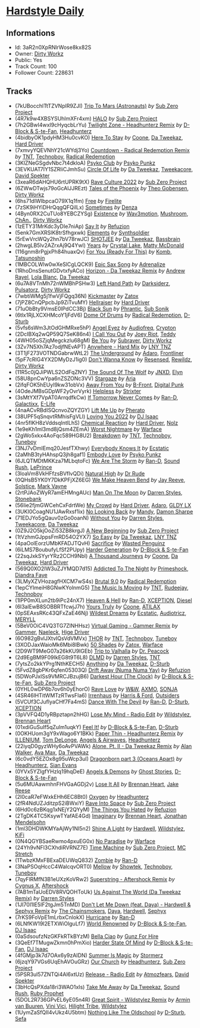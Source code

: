 # [Hardstyle Daily](https://open.spotify.com/playlist/3aR2n0XpRNlrWose8kx82S)
## Informations
<!-- META_BEGIN -->
- Id: 3aR2n0XpRNlrWose8kx82S
- Owner: [Dirty Workz](https://open.spotify.com/user/dirtyworkzofficial)
- Public: Yes
- Track Count: 100
- Follower Count: 228631
<!-- META_END -->


## Tracks
<!-- TRACK_LIST_BEGIN -->
- (7kUBocchlTtTZVNplR9ZJI) [Trip To Mars (Astronauts)](https://open.spotify.com/track/7kUBocchlTtTZVNplR9ZJI) *by* [Sub Zero Project](https://open.spotify.com/artist/4f0OXMMSxr0r8Ztx6CdpAl)
- (4R7k9w4XBSYSUhlmXFr4xm) [HALO](https://open.spotify.com/track/4R7k9w4XBSYSUhlmXFr4xm) *by* [Sub Zero Project](https://open.spotify.com/artist/4f0OXMMSxr0r8Ztx6CdpAl)
- (7h2GBwI4wxI9cHyqcbLrYu) [Twilight Zone - Headhunterz Remix](https://open.spotify.com/track/7h2GBwI4wxI9cHyqcbLrYu) *by* [D-Block & S-te-Fan](https://open.spotify.com/artist/6L7a6wPGpvLtTwOsMLnF1z), [Headhunterz](https://open.spotify.com/artist/6C0KWmCdqrLU2LzzWBPbOy)
- (4bidbyOK1pdyHM3Hu0cvKO) [Here To Stay](https://open.spotify.com/track/4bidbyOK1pdyHM3Hu0cvKO) *by* [Coone](https://open.spotify.com/artist/1Wt63OMKtv6v2ivHuQLm2C), [Da Tweekaz](https://open.spotify.com/artist/6UOk7DmvqlzWmo6gjhZvn6), [Hard Driver](https://open.spotify.com/artist/1rpLzYzfrueWdkpcIunZQl)
- (7xmvyYQEVNhY21cWYdj3Yo) [Countdown - Radical Redemption Remix](https://open.spotify.com/track/7xmvyYQEVNhY21cWYdj3Yo) *by* [TNT](https://open.spotify.com/artist/1CqOLQmjzVWXQTiIN5Wucs), [Technoboy](https://open.spotify.com/artist/37jL2LnGjAkadOCszr8v7C), [Radical Redemption](https://open.spotify.com/artist/3Ij56hbjOTHq8RgutQwfxC)
- (3KlZNeGSgdvNbc7t4dkloA) [Psyko Club](https://open.spotify.com/track/3KlZNeGSgdvNbc7t4dkloA) *by* [Psyko Punkz](https://open.spotify.com/artist/18pYFSeMi7sOL6nGMICHtS)
- (3EVKUAT7IY1SZRIiCJmhSu) [Circle Of Life](https://open.spotify.com/track/3EVKUAT7IY1SZRIiCJmhSu) *by* [Da Tweekaz](https://open.spotify.com/artist/6UOk7DmvqlzWmo6gjhZvn6), [Tweekacore](https://open.spotify.com/artist/6g7nQh1zK0QGZVphaMCGWj), [David Spekter](https://open.spotify.com/artist/0F1UBU7ZD8HOR44X5M6eMT)
- (3xeaR6dAHQHU6rtUPRK9tX) [Rave Culture 2022](https://open.spotify.com/track/3xeaR6dAHQHU6rtUPRK9tX) *by* [Sub Zero Project](https://open.spotify.com/artist/4f0OXMMSxr0r8Ztx6CdpAl)
- (6ZWwDTwjs79oGcAlJJREzt) [Tales of the Phoenix](https://open.spotify.com/track/6ZWwDTwjs79oGcAlJJREzt) *by* [Theo Gobensen](https://open.spotify.com/artist/5E18ENRd5o0QkGhVgWeYaY), [Dirty Workz](https://open.spotify.com/artist/02oW60rlHXuLMBiODd6nob)
- (6hs71dIWIbpcaO79X1q1fm) [Free](https://open.spotify.com/track/6hs71dIWIbpcaO79X1q1fm) *by* [Firelite](https://open.spotify.com/artist/7FTQICqfx93tZdwZJb3wt2)
- (7zSK9iHYiDHrQqgQFQilLx) [Sometimes](https://open.spotify.com/track/7zSK9iHYiDHrQqgQFQilLx) *by* [Denza](https://open.spotify.com/artist/3CH3tLilo96ThqwiolnXZL)
- (4Byn0RX2CuTUo8YEBCZYSg) [Existence](https://open.spotify.com/track/4Byn0RX2CuTUo8YEBCZYSg) *by* [Wav3motion](https://open.spotify.com/artist/6TIeewRIC6pGGn6i2n4HPW), [Mushroom](https://open.spotify.com/artist/4Nv2wi0CMRogQPmdltNe7N), [ChAn.](https://open.spotify.com/artist/55e7LKvY8HWhq9qmqtWrzp), [Dirty Workz](https://open.spotify.com/artist/02oW60rlHXuLMBiODd6nob)
- (1zETY31MrKdc3yDIe7niAp) [Say It](https://open.spotify.com/track/1zETY31MrKdc3yDIe7niAp) *by* [Refuzion](https://open.spotify.com/artist/1BpCQRsYuiRg1TXKR2SQe1)
- (5enk7GmXRSlK8trSfhgxwk) [Elements](https://open.spotify.com/track/5enk7GmXRSlK8trSfhgxwk) *by* [Synthsoldier](https://open.spotify.com/artist/2aYw1VignY89UokpxjuibF)
- (5rEwVrcWQy2hn7bV78rwJC) [SHOTJEE](https://open.spotify.com/track/5rEwVrcWQy2hn7bV78rwJC) *by* [Da Tweekaz](https://open.spotify.com/artist/6UOk7DmvqlzWmo6gjhZvn6), [Bassbrain](https://open.spotify.com/artist/2FpmZwomIGHEVAICcfIg5T)
- (2hwgLB5lv2AZrxAj9Q4Ywl) [Years](https://open.spotify.com/track/2hwgLB5lv2AZrxAj9Q4Ywl) *by* [Crystal Lake](https://open.spotify.com/artist/5DzNxD4vwCDEIa20oEzB9l), [Matty McDonald](https://open.spotify.com/artist/6alaCEzPwrS1kaxQ07vtyw)
- (116gnm8rPgjxPh84huaxQv) [For You (Ready For This)](https://open.spotify.com/track/116gnm8rPgjxPh84huaxQv) *by* [Komb](https://open.spotify.com/artist/3O5f9vEgwXavGPnB0dQUQc), [Tatsunoshin](https://open.spotify.com/artist/6dDL4IB1qW60paulrb2ZvP)
- (1MBCOLWlw0wXeSlCgLQCK9) [Epic Sax Song](https://open.spotify.com/track/1MBCOLWlw0wXeSlCgLQCK9) *by* [Adrenalize](https://open.spotify.com/artist/6GebWeCCtey5pbQepRYD6c)
- (1RhoDnsSenutGDvtxfyACo) [Horizon - Da Tweekaz Remix](https://open.spotify.com/track/1RhoDnsSenutGDvtxfyACo) *by* [Andrew Rayel](https://open.spotify.com/artist/1UtBjqMZBAmqIPlDrKu7Tr), [Lola Blanc](https://open.spotify.com/artist/3n1yZfKIQhSaPjF1LZBhxy), [Da Tweekaz](https://open.spotify.com/artist/6UOk7DmvqlzWmo6gjhZvn6)
- (6u7A8VTnMh72nWMBhPSHw3) [Left Hand Path](https://open.spotify.com/track/6u7A8VTnMh72nWMBhPSHw3) *by* [Darksiderz](https://open.spotify.com/artist/1XwoaxvFx5Y67ZdLQt2TMa), [Pulsatorz](https://open.spotify.com/artist/7KzClvb8DqTrh1UwRgU9ZZ), [Dirty Workz](https://open.spotify.com/artist/02oW60rlHXuLMBiODd6nob)
- (7wbtiWMg5j1fwVjFQgq36N) [Kickmaster](https://open.spotify.com/track/7wbtiWMg5j1fwVjFQgq36N) *by* [Zatox](https://open.spotify.com/artist/27Z5l2Kfy1IaYZMg5INWqO)
- (7jPZ8CnQPpcbJp9ZiTvuMY) [Hellraiser](https://open.spotify.com/track/7jPZ8CnQPpcbJp9ZiTvuMY) *by* [Hard Driver](https://open.spotify.com/artist/1rpLzYzfrueWdkpcIunZQl)
- (71uObBty9VmsE0lPdCC3Bj) [Black Sun](https://open.spotify.com/track/71uObBty9VmsE0lPdCC3Bj) *by* [Phrantic](https://open.spotify.com/artist/2Bg6vhG3aY7ixxqEGZeos6), [Sub Sonik](https://open.spotify.com/artist/4FApejrnKXgmvrVmBMRO2l)
- (6tlx1RjLXCXHMcoY1jFdV6) [Dome Of Drums](https://open.spotify.com/track/6tlx1RjLXCXHMcoY1jFdV6) *by* [Radical Redemption](https://open.spotify.com/artist/3Ij56hbjOTHq8RgutQwfxC), [D-Sturb](https://open.spotify.com/artist/7E6DrjKJieOdJKO8mbwCMO)
- (5vfs6sWm3JtOdGHMRxe5hP) [Angel Eyez](https://open.spotify.com/track/5vfs6sWm3JtOdGHMRxe5hP) *by* [Audiofreq](https://open.spotify.com/artist/0hHKtZEXHNsXfgrNgU7Zkl), [Crypton](https://open.spotify.com/artist/592FgKnDnLHT1jLLLwGjR2)
- (2DcIBXq2wQP59Q7SeK86n4) [I Call You Out](https://open.spotify.com/track/2DcIBXq2wQP59Q7SeK86n4) *by* [Joey Riot](https://open.spotify.com/artist/3xKGhixeP24bKwHQ7yPyXF), [Teddy](https://open.spotify.com/artist/4SKDqKA1iXZOAJYS9uBEke)
- (4WH05oSZjqMegckzlu68gM) [Be You](https://open.spotify.com/track/4WH05oSZjqMegckzlu68gM) *by* [Subraver](https://open.spotify.com/artist/1Paa3sdgAGlRd3HSiu2tEa), [Dirty Workz](https://open.spotify.com/artist/02oW60rlHXuLMBiODd6nob)
- (3Zv7N5Xh7Az7odjfNEvAPT) [Anywhere - Hard Mix](https://open.spotify.com/track/3Zv7N5Xh7Az7odjfNEvAPT) *by* [LNY TNZ](https://open.spotify.com/artist/1x0ScxgiyFRQDKT4VwcLHa)
- (3T1jF273VOTNDGabrwWtL2) [The Underground](https://open.spotify.com/track/3T1jF273VOTNDGabrwWtL2) *by* [Adaro](https://open.spotify.com/artist/05ndiewdJogtosuRWN8iwF), [Frontliner](https://open.spotify.com/artist/7momuad2Twkv5O7MY3dODa)
- (5pF7cRIG4YX2DMyDzJ1ig0) [Don't Wanna Know](https://open.spotify.com/track/5pF7cRIG4YX2DMyDzJ1ig0) *by* [Resensed](https://open.spotify.com/artist/630YbN3MWwgBS7ZS2KIwHv), [Rewildz](https://open.spotify.com/artist/2dazU1L3zOpHEjW9OB2myo), [Dirty Workz](https://open.spotify.com/artist/02oW60rlHXuLMBiODd6nob)
- (11R5c0jQJiPWLS2OdFqZNY) [The Sound Of The Wolf](https://open.spotify.com/track/11R5c0jQJiPWLS2OdFqZNY) *by* [JNXD](https://open.spotify.com/artist/4by5ENA6ZMNCQkOX3RIh0G), [Elyn](https://open.spotify.com/artist/1Ii4I4a8WGgYqMxEOLoMAl)
- (58U8pnCwYpa6nZSZONc3VV) [Stargaze](https://open.spotify.com/track/58U8pnCwYpa6nZSZONc3VV) *by* [Aria](https://open.spotify.com/artist/6e68sik2CrpAAsu6e2IKTS)
- (2ifqFOK5hEUyI9kw31obVx) [Away From You](https://open.spotify.com/track/2ifqFOK5hEUyI9kw31obVx) *by* [B-Front](https://open.spotify.com/artist/6Xhhpra0X0hpvC3yZaQ0Du), [Digital Punk](https://open.spotify.com/artist/3GAHYVHU0HppTq2qgzejcv)
- (4OdeJMBsGDpWF2yOvrVyrk) [Helpless](https://open.spotify.com/track/4OdeJMBsGDpWF2yOvrVyrk) *by* [Strixter](https://open.spotify.com/artist/5KENAwkg6GClWnY28tokF8)
- (3sMtYXf7VpAT0ArrqdfkCw) [If Tomorrow Never Comes](https://open.spotify.com/track/3sMtYXf7VpAT0ArrqdfkCw) *by* [Ran-D](https://open.spotify.com/artist/7IeovKzVkfcG9mIJGNzTcT), [Galactixx](https://open.spotify.com/artist/450u38hSRh0Q2UyghEbjpS), [E-Life](https://open.spotify.com/artist/4EnzLaY6syM2lVhfMRolW2)
- (4naACvRBdISQcnvoZQYZGY) [Lift Me Up](https://open.spotify.com/track/4naACvRBdISQcnvoZQYZGY) *by* [Pherato](https://open.spotify.com/artist/4N5dAfqsjUgmluwrFoeuOb)
- (38UPF5qSnqvtRMhisFgVLl) [Loving You 2022](https://open.spotify.com/track/38UPF5qSnqvtRMhisFgVLl) *by* [DJ Isaac](https://open.spotify.com/artist/2FmgW6Jee0JQKtb6EnBWCq)
- (4nr5fIKH8zVddsqIntlLhS) [Chemical Reaction](https://open.spotify.com/track/4nr5fIKH8zVddsqIntlLhS) *by* [Hard Driver](https://open.spotify.com/artist/1rpLzYzfrueWdkpcIunZQl), [Nolz](https://open.spotify.com/artist/6kudMw2A0xOBJHpW8VNaDA)
- (1e9eKh1ml3md8jQsm4ZEmA) [Worst Nightmare](https://open.spotify.com/track/1e9eKh1ml3md8jQsm4ZEmA) *by* [Warface](https://open.spotify.com/artist/1wuQQfTDZhgNb4GJyhThUs)
- (2gWo5xkx4AoFqc589HG8U2) [Breakdown](https://open.spotify.com/track/2gWo5xkx4AoFqc589HG8U2) *by* [TNT](https://open.spotify.com/artist/1CqOLQmjzVWXQTiIN5Wucs), [Technoboy](https://open.spotify.com/artist/37jL2LnGjAkadOCszr8v7C), [Tuneboy](https://open.spotify.com/artist/3mZnhzeAyjpFhO3cIepzBr)
- (3NJ7vDmIEmq20JesfTXhwy) [Everybody Knows It](https://open.spotify.com/track/3NJ7vDmIEmq20JesfTXhwy) *by* [Ecstatic](https://open.spotify.com/artist/7tEAlsvmuaVnKQyswnonem)
- (2aMhB3tyHAhspQ3jh8gaf1) [Embody Love](https://open.spotify.com/track/2aMhB3tyHAhspQ3jh8gaf1) *by* [Psyko Punkz](https://open.spotify.com/artist/18pYFSeMi7sOL6nGMICHtS)
- (6JLQTMDtMKKza7MLbqtoFc) [We Are The Storm](https://open.spotify.com/track/6JLQTMDtMKKza7MLbqtoFc) *by* [Ran-D](https://open.spotify.com/artist/7IeovKzVkfcG9mIJGNzTcT), [Sound Rush](https://open.spotify.com/artist/7IFPeV5Ew63S7Hid0AjNgK), [LePrince](https://open.spotify.com/artist/6CVjs7KznQ47r8xZwPtZsO)
- (3loaVm8VkHFfzsBVfIvQDi) [Natural High](https://open.spotify.com/track/3loaVm8VkHFfzsBVfIvQDi) *by* [Dr Rude](https://open.spotify.com/artist/5akubyqg9eYtnCtDEeJz2s)
- (0QHsB5YK0Y7DkKPFjXZ6EG) [We Make Heaven Bend](https://open.spotify.com/track/0QHsB5YK0Y7DkKPFjXZ6EG) *by* [Jay Reeve](https://open.spotify.com/artist/5AVdeI8lS5HS9VGV8AUyS4), [Solstice](https://open.spotify.com/artist/6Czf2AVSww2aOhW4M6QNHT), [Mark Vayne](https://open.spotify.com/artist/0ISUKgiBjQ63VbyoIHfD3F)
- (2rtPJAoZWyR7amEHMngAUc) [Man On The Moon](https://open.spotify.com/track/2rtPJAoZWyR7amEHMngAUc) *by* [Darren Styles](https://open.spotify.com/artist/2gZzTzeACSwFqkMroVxmnm), [Stonebank](https://open.spotify.com/artist/4lC8Q0azW5ij2e1skZo377)
- (56Iie2fjmGWCehCxFdrtWe) [My Crowd](https://open.spotify.com/track/56Iie2fjmGWCehCxFdrtWe) *by* [Hard Driver](https://open.spotify.com/artist/1rpLzYzfrueWdkpcIunZQl), [Adaro](https://open.spotify.com/artist/05ndiewdJogtosuRWN8iwF), [GLDY LX](https://open.spotify.com/artist/5W8ur0q0526Cj59h4qbmjl)
- (3UKI0CoagNU1JAwRxsf1ix) [No Looking Back](https://open.spotify.com/track/3UKI0CoagNU1JAwRxsf1ix) *by* [Mandy](https://open.spotify.com/artist/59VlEky6rgwrcluurlvspE), [Damon Sharpe](https://open.spotify.com/artist/3Woqe3KegExVyrEK1I6ITJ)
- (71EDJYo5gQauv0zGo0oanN) [Without You](https://open.spotify.com/track/71EDJYo5gQauv0zGo0oanN) *by* [Darren Styles](https://open.spotify.com/artist/2gZzTzeACSwFqkMroVxmnm), [Tweekacore](https://open.spotify.com/artist/6g7nQh1zK0QGZVphaMCGWj), [Da Tweekaz](https://open.spotify.com/artist/6UOk7DmvqlzWmo6gjhZvn6)
- (0Z9J2O5kjOoZi53ZB8krgJ) [A New Beginning](https://open.spotify.com/track/0Z9J2O5kjOoZi53ZB8krgJ) *by* [Sub Zero Project](https://open.spotify.com/artist/4f0OXMMSxr0r8Ztx6CdpAl)
- (1tVzhmGJppsFmRD54O2YX7) [So Easy](https://open.spotify.com/track/1tVzhmGJppsFmRD54O2YX7) *by* [Da Tweekaz](https://open.spotify.com/artist/6UOk7DmvqlzWmo6gjhZvn6), [LNY TNZ](https://open.spotify.com/artist/1x0ScxgiyFRQDKT4VwcLHa)
- (4paOolEorzUMbKFADJTQvH) [Sacrifice](https://open.spotify.com/track/4paOolEorzUMbKFADJTQvH) *by* [Wasted Penguinz](https://open.spotify.com/artist/1Ok5WQlGEnuFOiUlpCKcVT)
- (6iLMS7BoubufyLfSf2PUpy) [Harder Generation](https://open.spotify.com/track/6iLMS7BoubufyLfSf2PUpy) *by* [D-Block & S-te-Fan](https://open.spotify.com/artist/6L7a6wPGpvLtTwOsMLnF1z)
- (22sqJxkSYyrYRz2CCH9Nbl) [A Thousand Journeys](https://open.spotify.com/track/22sqJxkSYyrYRz2CCH9Nbl) *by* [Coone](https://open.spotify.com/artist/1Wt63OMKtv6v2ivHuQLm2C), [Da Tweekaz](https://open.spotify.com/artist/6UOk7DmvqlzWmo6gjhZvn6), [Hard Driver](https://open.spotify.com/artist/1rpLzYzfrueWdkpcIunZQl)
- (569Q0XO2IW3uZJYMQD7d15) [Addicted To The Night](https://open.spotify.com/track/569Q0XO2IW3uZJYMQD7d15) *by* [Primeshock](https://open.spotify.com/artist/0BtiMLqwAvO3yHcPh5BWCS), [Diandra Faye](https://open.spotify.com/artist/5gdYdbKxGw2Mq25TfsmH6q)
- (3LMyXZVHozagfHXCM7wS4s) [Brutal 9.0](https://open.spotify.com/track/3LMyXZVHozagfHXCM7wS4s) *by* [Radical Redemption](https://open.spotify.com/artist/3Ij56hbjOTHq8RgutQwfxC)
- (1epCYImeiH8GNwKYolnmG5) [The Music Is Moving](https://open.spotify.com/track/1epCYImeiH8GNwKYolnmG5) *by* [TNT](https://open.spotify.com/artist/1CqOLQmjzVWXQTiIN5Wucs), [Rudeejay](https://open.spotify.com/artist/2zC8RU0p5FvJeCPPLVBR8K), [Technoboy](https://open.spotify.com/artist/37jL2LnGjAkadOCszr8v7C)
- (1IPP0mXLun2tb9iPc24nX7) [Heaven & Hell](https://open.spotify.com/track/1IPP0mXLun2tb9iPc24nX7) *by* [Ran-D](https://open.spotify.com/artist/7IeovKzVkfcG9mIJGNzTcT), [XCEPTION](https://open.spotify.com/artist/3vH8Rv37KXuUZzSHICjTnm), [Diesel](https://open.spotify.com/artist/4Iip40BKV2Wz5n0pfyNxad)
- (6l3alEwB8SOBBRTfcwjJ7h) [Yours Truly](https://open.spotify.com/track/6l3alEwB8SOBBRTfcwjJ7h) *by* [Coone](https://open.spotify.com/artist/1Wt63OMKtv6v2ivHuQLm2C), [ATILAX](https://open.spotify.com/artist/1DLc4wnbKa3RWJsqwPehbk)
- (0pSEAxsRKc43QFxZaE46Nj) [Wildest Dreams](https://open.spotify.com/track/0pSEAxsRKc43QFxZaE46Nj) *by* [Ecstatic](https://open.spotify.com/artist/7tEAlsvmuaVnKQyswnonem), [Audiotricz](https://open.spotify.com/artist/52I8HbScEEvgwiiSDaM7gP), [MERYLL](https://open.spotify.com/artist/4pqY01dGuzojomnVCXYbXC)
- (5BeV0OiC4VQ3TG7ZlNHHsz) [Virtual Gaming - Gammer Remix](https://open.spotify.com/track/5BeV0OiC4VQ3TG7ZlNHHsz) *by* [Gammer](https://open.spotify.com/artist/5nd7jnne7zbsV2J5jBKNOY), [Naeleck](https://open.spotify.com/artist/2DYDFBqoaBP2i9XrTGpOgF), [Hige Driver](https://open.spotify.com/artist/2OxrEwDhVZodk9XEVBkA6E)
- (6O982gBvlJXtvIQsVdVMVx) [THOR](https://open.spotify.com/track/6O982gBvlJXtvIQsVdVMVx) *by* [TNT](https://open.spotify.com/artist/1CqOLQmjzVWXQTiIN5Wucs), [Technoboy](https://open.spotify.com/artist/37jL2LnGjAkadOCszr8v7C), [Tuneboy](https://open.spotify.com/artist/3mZnhzeAyjpFhO3cIepzBr)
- (3XODJaxWaioMk6Mbi8lBwk) [50 Shades](https://open.spotify.com/track/3XODJaxWaioMk6Mbi8lBwk) *by* [Zatox](https://open.spotify.com/artist/27Z5l2Kfy1IaYZMg5INWqO), [Warface](https://open.spotify.com/artist/1wuQQfTDZhgNb4GJyhThUs)
- (2D9WT9MeG07a26kKU9IGEb) [Trip to Valhalla](https://open.spotify.com/track/2D9WT9MeG07a26kKU9IGEb) *by* [Dr. Peacock](https://open.spotify.com/artist/4RbUYWWjEBb4umwqakOEd3)
- (2d9EgBM9F09IkEG8t9T6L8) [DLMD](https://open.spotify.com/track/2d9EgBM9F09IkEG8t9T6L8) *by* [Darren Styles](https://open.spotify.com/artist/2gZzTzeACSwFqkMroVxmnm), [TNT](https://open.spotify.com/artist/1CqOLQmjzVWXQTiIN5Wucs)
- (7ytsZo2kkYPrg1NthKECH5) [Anything](https://open.spotify.com/track/7ytsZo2kkYPrg1NthKECH5) *by* [Da Tweekaz](https://open.spotify.com/artist/6UOk7DmvqlzWmo6gjhZvn6), [D-Sturb](https://open.spotify.com/artist/7E6DrjKJieOdJKO8mbwCMO)
- (5FvdZ8gbPKr6qfen05303Q) [Drift Away (Numa Numa Yay)](https://open.spotify.com/track/5FvdZ8gbPKr6qfen05303Q) *by* [Refuzion](https://open.spotify.com/artist/1BpCQRsYuiRg1TXKR2SQe1)
- (5DWoPJxISs9VMRCJBzujB6) [Darkest Hour (The Clock)](https://open.spotify.com/track/5DWoPJxISs9VMRCJBzujB6) *by* [D-Block & S-te-Fan](https://open.spotify.com/artist/6L7a6wPGpvLtTwOsMLnF1z), [Sub Zero Project](https://open.spotify.com/artist/4f0OXMMSxr0r8Ztx6CdpAl)
- (0YHL0wDP6b7ov6h0yEhorO) [Rave Love](https://open.spotify.com/track/0YHL0wDP6b7ov6h0yEhorO) *by* [W&W](https://open.spotify.com/artist/2rTo8KIkBTFjQS7VvaKYQ4), [AXMO](https://open.spotify.com/artist/5QWt56OIzFSPRpD7VeRkbc), [SONJA](https://open.spotify.com/artist/7rEAvtkj6sNUlQXlYRldrs)
- (4SR46lHTitWMTzRTwsFIa6) [Irrenhaus](https://open.spotify.com/track/4SR46lHTitWMTzRTwsFIa6) *by* [Harris & Ford](https://open.spotify.com/artist/4FDj6mh458K7m9Txwyj2rt), [Outsiders](https://open.spotify.com/artist/0aKXalHKVzkLJ6aeUY3HMf)
- (5VCUf3CJuflyaCHf7Fa4mS) [Dance With The Devil](https://open.spotify.com/track/5VCUf3CJuflyaCHf7Fa4mS) *by* [Ran-D](https://open.spotify.com/artist/7IeovKzVkfcG9mIJGNzTcT), [D-Sturb](https://open.spotify.com/artist/7E6DrjKJieOdJKO8mbwCMO), [XCEPTION](https://open.spotify.com/artist/3vH8Rv37KXuUZzSHICjTnm)
- (3pVVFQ4D1yRBpztapn2hHG) [Lose My Mind - Radio Edit](https://open.spotify.com/track/3pVVFQ4D1yRBpztapn2hHG) *by* [Wildstylez](https://open.spotify.com/artist/0wr85NuJuAYZsRzP1lJgiV), [Brennan Heart](https://open.spotify.com/artist/5QySqc6yAFDx9m7fedFZmC)
- (01xdiGuSuIf5qZulm1uqkY) [Feel It!](https://open.spotify.com/track/01xdiGuSuIf5qZulm1uqkY) *by* [D-Block & S-te-Fan](https://open.spotify.com/artist/6L7a6wPGpvLtTwOsMLnF1z), [D-Sturb](https://open.spotify.com/artist/7E6DrjKJieOdJKO8mbwCMO)
- (0OKHUom3gY9xWago6Y1BKk) [Paper Thin - Headhunterz Remix](https://open.spotify.com/track/0OKHUom3gY9xWago6Y1BKk) *by* [ILLENIUM](https://open.spotify.com/artist/45eNHdiiabvmbp4erw26rg), [Tom DeLonge](https://open.spotify.com/artist/5h7oZ7t5CU9lst1mIrjp3R), [Angels & Airwaves](https://open.spotify.com/artist/7xklw3WodFZiNNmQt3DIgp), [Headhunterz](https://open.spotify.com/artist/6C0KWmCdqrLU2LzzWBPbOy)
- (22iyqD0gyzWHy6oAvPVAWk) [Alone, Pt. II - Da Tweekaz Remix](https://open.spotify.com/track/22iyqD0gyzWHy6oAvPVAWk) *by* [Alan Walker](https://open.spotify.com/artist/7vk5e3vY1uw9plTHJAMwjN), [Ava Max](https://open.spotify.com/artist/4npEfmQ6YuiwW1GpUmaq3F), [Da Tweekaz](https://open.spotify.com/artist/6UOk7DmvqlzWmo6gjhZvn6)
- (6c0vdY5EZOx8g95uWcp3uI) [Dragonborn part 3 (Oceans Apart)](https://open.spotify.com/track/6c0vdY5EZOx8g95uWcp3uI) *by* [Headhunterz](https://open.spotify.com/artist/6C0KWmCdqrLU2LzzWBPbOy), [Sian Evans](https://open.spotify.com/artist/2DTw633fgdoxrqv7uPdcCw)
- (0YVx5YZIgfYHzlq19hqDeE) [Angels & Demons](https://open.spotify.com/track/0YVx5YZIgfYHzlq19hqDeE) *by* [Ghost Stories](https://open.spotify.com/artist/6J6UF3GqOLdt6f4gfazSzf), [D-Block & S-te-Fan](https://open.spotify.com/artist/6L7a6wPGpvLtTwOsMLnF1z)
- (5u6MUAawmhnFHVGaAGDj2v) [Lose It All](https://open.spotify.com/track/5u6MUAawmhnFHVGaAGDj2v) *by* [Brennan Heart](https://open.spotify.com/artist/5QySqc6yAFDx9m7fedFZmC), [Jake Reese](https://open.spotify.com/artist/0eBOZ74PcpQb3SisNPgaRQ)
- (2I0caR7eFWxkEHh6EC8Bt0) [Oxygen](https://open.spotify.com/track/2I0caR7eFWxkEHh6EC8Bt0) *by* [Headhunterz](https://open.spotify.com/artist/6C0KWmCdqrLU2LzzWBPbOy)
- (2fR4NdUZJditzpS2iBWxiY) [Rave Into Space](https://open.spotify.com/track/2fR4NdUZJditzpS2iBWxiY) *by* [Sub Zero Project](https://open.spotify.com/artist/4f0OXMMSxr0r8Ztx6CdpAl)
- (6Hd0c6zBKqg1xNEjY2QYyM) [The Things You Hated](https://open.spotify.com/track/6Hd0c6zBKqg1xNEjY2QYyM) *by* [Refuzion](https://open.spotify.com/artist/1BpCQRsYuiRg1TXKR2SQe1)
- (2TgDK4TC5KsywTYafAE4Gd) [Imaginary](https://open.spotify.com/track/2TgDK4TC5KsywTYafAE4Gd) *by* [Brennan Heart](https://open.spotify.com/artist/5QySqc6yAFDx9m7fedFZmC), [Jonathan Mendelsohn](https://open.spotify.com/artist/5d1oOpLkM76Tgr2zWMTYkm)
- (1ml3DHDWKMYaAjWy1NI5n2) [Shine A Light](https://open.spotify.com/track/1ml3DHDWKMYaAjWy1NI5n2) *by* [Hardwell](https://open.spotify.com/artist/6BrvowZBreEkXzJQMpL174), [Wildstylez](https://open.spotify.com/artist/0wr85NuJuAYZsRzP1lJgiV), [KiFi](https://open.spotify.com/artist/4C26PDH7q4oJazjcHlSekc)
- (0N4QGYBSaeRwmo4pxuEG0x) [No Paradise](https://open.spotify.com/track/0N4QGYBSaeRwmo4pxuEG0x) *by* [Warface](https://open.spotify.com/artist/1wuQQfTDZhgNb4GJyhThUs)
- (24Yh9vNFl3CXhdiRVRNZ7E) [Time Machine](https://open.spotify.com/track/24Yh9vNFl3CXhdiRVRNZ7E) *by* [Sub Zero Project](https://open.spotify.com/artist/4f0OXMMSxr0r8Ztx6CdpAl), [MC Stretch](https://open.spotify.com/artist/6oIpax63yT9ajyekkcqv0L)
- (1TwbzKMxFBExaDEUWqQ832) [Zombie](https://open.spotify.com/track/1TwbzKMxFBExaDEUWqQ832) *by* [Ran-D](https://open.spotify.com/artist/7IeovKzVkfcG9mIJGNzTcT)
- (3NaPSOqHccC4WalcqvORT0) [Mellow](https://open.spotify.com/track/3NaPSOqHccC4WalcqvORT0) *by* [Showtek](https://open.spotify.com/artist/3gk0OYeLFWYupGFRHqLSR7), [Technoboy](https://open.spotify.com/artist/37jL2LnGjAkadOCszr8v7C), [Tuneboy](https://open.spotify.com/artist/3mZnhzeAyjpFhO3cIepzBr)
- (7qyFlRMfN3B1eUXzKoVRw2) [Superstring - Aftershock Remix](https://open.spotify.com/track/7qyFlRMfN3B1eUXzKoVRw2) *by* [Cygnus X](https://open.spotify.com/artist/2D507sfeGL9YBBsF5P2XcG), [Aftershock](https://open.spotify.com/artist/6KlY7jizsLWQcXR1F2Sn9j)
- (7AB1mTaUoEDV8RVQOHToUk) [Us Against The World (Da Tweekaz Remix)](https://open.spotify.com/track/7AB1mTaUoEDV8RVQOHToUk) *by* [Darren Styles](https://open.spotify.com/artist/2gZzTzeACSwFqkMroVxmnm)
- (1JI70l1lE5IF2tgJm5TnMD) [Don't Let Me Down (feat. Daya) - Hardwell & Sephyx Remix](https://open.spotify.com/track/1JI70l1lE5IF2tgJm5TnMD) *by* [The Chainsmokers](https://open.spotify.com/artist/69GGBxA162lTqCwzJG5jLp), [Daya](https://open.spotify.com/artist/6Dd3NScHWwnW6obMFbl1BH), [Hardwell](https://open.spotify.com/artist/6BrvowZBreEkXzJQMpL174), [Sephyx](https://open.spotify.com/artist/7MXzeG7zoG8pKpqKCOqcZL)
- (7rKS9FoVpE1mLrbxCnlokX) [Hurricane](https://open.spotify.com/track/7rKS9FoVpE1mLrbxCnlokX) *by* [Ran-D](https://open.spotify.com/artist/7IeovKzVkfcG9mIJGNzTcT)
- (6LNfKW19l2ETXWiOlguLf7) [World Renowned](https://open.spotify.com/track/6LNfKW19l2ETXWiOlguLf7) *by* [D-Block & S-te-Fan](https://open.spotify.com/artist/6L7a6wPGpvLtTwOsMLnF1z), [DJ Isaac](https://open.spotify.com/artist/2FmgW6Jee0JQKtb6EnBWCq)
- (0aSdsoufzNzGKFkRTkBYzM) [Bella Ciao](https://open.spotify.com/track/0aSdsoufzNzGKFkRTkBYzM) *by* [Gunz For Hire](https://open.spotify.com/artist/0WbAxASsYdodSlqwserDAW)
- (3QeEf7TMugwZkmn0hPmXio) [Harder State Of Mind](https://open.spotify.com/track/3QeEf7TMugwZkmn0hPmXio) *by* [D-Block & S-te-Fan](https://open.spotify.com/artist/6L7a6wPGpvLtTwOsMLnF1z), [DJ Isaac](https://open.spotify.com/artist/2FmgW6Jee0JQKtb6EnBWCq)
- (4fGMjp3k7d7OAx6y9zAIDN) [Summer Is Magic](https://open.spotify.com/track/4fGMjp3k7d7OAx6y9zAIDN) *by* [Stormerz](https://open.spotify.com/artist/4FSHCrSzZlOrwOMmEInVwf)
- (6jzqY97VGs6UqEhAVOuGRz) [Our Church](https://open.spotify.com/track/6jzqY97VGs6UqEhAVOuGRz) *by* [Headhunterz](https://open.spotify.com/artist/6C0KWmCdqrLU2LzzWBPbOy), [Sub Zero Project](https://open.spotify.com/artist/4f0OXMMSxr0r8Ztx6CdpAl)
- (5PSR3ul57ZNTQi4Al6xtUz) [Release - Radio Edit](https://open.spotify.com/track/5PSR3ul57ZNTQi4Al6xtUz) *by* [Atmozfears](https://open.spotify.com/artist/0MBGxwmCdXdO26ojaNcT64), [David Spekter](https://open.spotify.com/artist/0F1UBU7ZD8HOR44X5M6eMT)
- (3bHcQsPXda18ri3WAO1xIs) [Take Me Away](https://open.spotify.com/track/3bHcQsPXda18ri3WAO1xIs) *by* [Da Tweekaz](https://open.spotify.com/artist/6UOk7DmvqlzWmo6gjhZvn6), [Sound Rush](https://open.spotify.com/artist/7IFPeV5Ew63S7Hid0AjNgK), [Ruby Prophet](https://open.spotify.com/artist/5FstVfk3PrX8URfpjUjqcp)
- (5DOL2R736GPvEL6yE05n4R) [Great Spirit - Wildstylez Remix](https://open.spotify.com/track/5DOL2R736GPvEL6yE05n4R) *by* [Armin van Buuren](https://open.spotify.com/artist/0SfsnGyD8FpIN4U4WCkBZ5), [Vini Vici](https://open.spotify.com/artist/29zsVzEH33dD5QqxeL8dvy), [Hilight Tribe](https://open.spotify.com/artist/62RdOEwjfXjFOQpKdufMR7), [Wildstylez](https://open.spotify.com/artist/0wr85NuJuAYZsRzP1lJgiV)
- (1UymZaSfQII4vUkz4U5btm) [Nothing Like The Oldschool](https://open.spotify.com/track/1UymZaSfQII4vUkz4U5btm) *by* [D-Sturb](https://open.spotify.com/artist/7E6DrjKJieOdJKO8mbwCMO), [Sefa](https://open.spotify.com/artist/0caJEGgVuXuSHhhrMCmlkI)
<!-- TRACK_LIST_END -->
